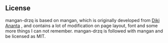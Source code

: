 
## License

mangan-drzq is based on mangan, which is originally developed from [Diki Ananta](https://dikiaap.id) , and contains a lot of modification on page layout, font and some more things I can not remember. mangan-drzq is followed with mangan and be licensed as MIT.
